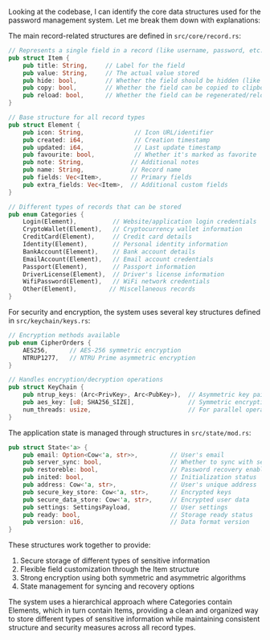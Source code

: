 Looking at the codebase, I can identify the core data structures used for the password management system. Let me break them down with explanations:

The main record-related structures are defined in `src/core/record.rs`:

```rust
// Represents a single field in a record (like username, password, etc.)
pub struct Item {
    pub title: String,     // Label for the field
    pub value: String,     // The actual value stored
    pub hide: bool,        // Whether the field should be hidden (like passwords)
    pub copy: bool,        // Whether the field can be copied to clipboard
    pub reload: bool,      // Whether the field can be regenerated/reloaded
}

// Base structure for all record types
pub struct Element {
    pub icon: String,              // Icon URL/identifier
    pub created: i64,              // Creation timestamp
    pub updated: i64,              // Last update timestamp
    pub favourite: bool,           // Whether it's marked as favorite
    pub note: String,             // Additional notes
    pub name: String,             // Record name
    pub fields: Vec<Item>,        // Primary fields
    pub extra_fields: Vec<Item>,  // Additional custom fields
}

// Different types of records that can be stored
pub enum Categories {
    Login(Element),          // Website/application login credentials
    CryptoWallet(Element),   // Cryptocurrency wallet information
    CreditCard(Element),     // Credit card details
    Identity(Element),       // Personal identity information
    BankAccount(Element),    // Bank account details
    EmailAccount(Element),   // Email account credentials
    Passport(Element),       // Passport information
    DriverLicense(Element),  // Driver's license information
    WifiPassword(Element),   // WiFi network credentials
    Other(Element),         // Miscellaneous records
}
```

For security and encryption, the system uses several key structures defined in `src/keychain/keys.rs`:

```rust
// Encryption methods available
pub enum CipherOrders {
    AES256,      // AES-256 symmetric encryption
    NTRUP1277,   // NTRU Prime asymmetric encryption
}

// Handles encryption/decryption operations
pub struct KeyChain {
    pub ntrup_keys: (Arc<PrivKey>, Arc<PubKey>),  // Asymmetric key pair
    pub aes_key: [u8; SHA256_SIZE],               // Symmetric encryption key
    num_threads: usize,                           // For parallel operations
}
```

The application state is managed through structures in `src/state/mod.rs`:

```rust
pub struct State<'a> {
    pub email: Option<Cow<'a, str>>,         // User's email
    pub server_sync: bool,                   // Whether to sync with server
    pub restoreble: bool,                    // Password recovery enabled
    pub inited: bool,                        // Initialization status
    pub address: Cow<'a, str>,               // User's unique address
    pub secure_key_store: Cow<'a, str>,      // Encrypted keys
    pub secure_data_store: Cow<'a, str>,     // Encrypted user data
    pub settings: SettingsPayload,           // User settings
    pub ready: bool,                         // Storage ready status
    pub version: u16,                        // Data format version
}
```

These structures work together to provide:
1. Secure storage of different types of sensitive information
2. Flexible field customization through the Item structure
3. Strong encryption using both symmetric and asymmetric algorithms
4. State management for syncing and recovery options

The system uses a hierarchical approach where Categories contain Elements, which in turn contain Items, providing a clean and organized way to store different types of sensitive information while maintaining consistent structure and security measures across all record types.
